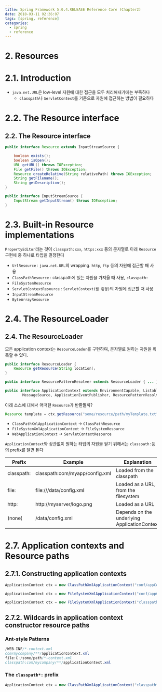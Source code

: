 ```yaml
---
title: Spring Framework 5.0.4.RELEASE Reference Core (Chapter2)
date: 2018-03-11 02:36:07
tags: [spring, reference]
categories:
  - spring
  - reference
---
```


# 2. Resources

# 2.1. Introduction

- `java.net.URL`은 low-level 자원에 대한 접근을 모두 처리해내기에는 부족하다
    - `classpath`나 `ServletContext`를 기준으로 자원에 접근하는 방법이 필요하다
<!-- more -->
# 2.2. The Resource interface

## 2.2. The Resource interface

```java
public interface Resource extends InputStreamSource {

    boolean exists();
    boolean isOpen();
    URL getURL() throws IOException;
    File getFile() throws IOException;
    Resource createRelative(String relativePath) throws IOException;
    String getFilename();
    String getDescription();
}

public interface InputStreamSource {
    InputStream getInputStream() throws IOException;
}
```

# 2.3. Built-in Resource implementations

`PropertyEditor`라는 것이 `classpath:xxx`, `https:xxx` 등의 문자열로 아래 `Resource` 구현체 중 하나로 타입을 결정한다

- `UrlResource` : `java.net.URL`의 wrapping. `http`, `ftp` 등의 자원에 접근할 때 사용
- `ClassPathResource` : classpath에 있는 자원을 가져올 때 사용, `classpath:`
- `FileSystemResource`
- `ServletContextResource` : `ServletContext(웹 환경)`의 자원에 접근할 때 사용
- `InputStreamResource`
- `ByteArrayResource`

# 2.4. The ResourceLoader

## 2.4. The ResourceLoader

모든 application context는 `ResourceLoader`를 구현하여, 문자열로 원하는 자원을 획득할 수 있다.

```java
public interface ResourceLoader {
    Resource getResource(String location);
}

public interface ResourcePatternResolver extends ResourceLoader { ... }

public interface ApplicationContext extends EnvironmentCapable, ListableBeanFactory, HierarchicalBeanFactory,
		MessageSource, ApplicationEventPublisher, ResourcePatternResolver { ... }
```

아래 소스에 대해서 어떠한 `Resource`가 반환될까?

```java
Resource template = ctx.getResource("some/resource/path/myTemplate.txt");
```

- `ClassPathXmlApplicationContext` -> `ClassPathResource`
- `FileSystemXmlApplicationContext` -> `FileSystemResource`
- `WebApplicationContext` -> `ServletContextResource`

`ApplicationContext`와 상관없이 원하는 타입의 자원을 얻기 위해서는 `classpath:`등의 prefix를 달면 된다

| Prefix | Example | Explanation |
| - | - | - |
| classpath: | classpath:com/myapp/config.xml | Loaded from the classpath |
| file: | file:///data/config.xml | Loaded as a URL, from the filesystem |
| http: | http://myserver/logo.png | Loaded as a URL |
| (none) | /data/config.xml | Depends on the underlying ApplicationContext |

# 2.7. Application contexts and Resource paths

## 2.7.1. Constructing application contexts

```java
ApplicationContext ctx = new ClassPathXmlApplicationContext("conf/appContext.xml");
```
```java
ApplicationContext ctx = new FileSystemXmlApplicationContext("conf/appContext.xml");
```
```java
ApplicationContext ctx = new FileSystemXmlApplicationContext("classpath:conf/appContext.xml");
```

## 2.7.2. Wildcards in application context constructor resource paths

### Ant-style Patterns

```java
/WEB-INF/*-context.xml
com/mycompany/**/applicationContext.xml
file:C:/some/path/*-context.xml
classpath:com/mycompany/**/applicationContext.xml
```

### The `classpath*:` prefix

```java
ApplicationContext ctx = new ClassPathXmlApplicationContext("classpath*:conf/appContext.xml");
```